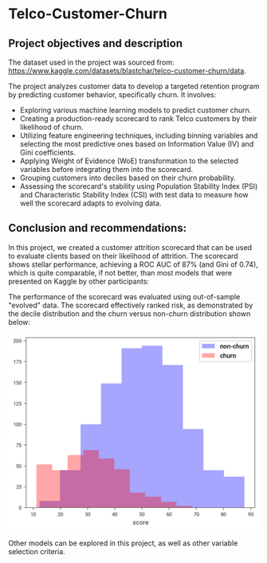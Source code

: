 # Telco-Customer-Churn
## Project objectives and description

The dataset used in the project was sourced from: https://www.kaggle.com/datasets/blastchar/telco-customer-churn/data.

The project analyzes customer data to develop a targeted retention program by predicting customer behavior, specifically churn. It involves:
- Exploring various machine learning models to predict customer churn.
- Creating a production-ready scorecard to rank Telco customers by their likelihood of churn.
- Utilizing feature engineering techniques, including binning variables and selecting the most predictive ones based on Information Value (IV) and Gini coefficients.
- Applying Weight of Evidence (WoE) transformation to the selected variables before integrating them into the scorecard.
- Grouping customers into deciles based on their churn probability.
- Assessing the scorecard's stability using Population Stability Index (PSI) and Characteristic Stability Index (CSI) with test data to measure how well the scorecard adapts to evolving data.

## Conclusion and recommendations:
In this project, we created a customer attrition scorecard that can be used to evaluate clients based on their likelihood of attrition. The scorecard shows stellar performance, achieving a ROC AUC of 87% (and Gini of 0.74), which is quite comparable, if not better, than most models that were presented on Kaggle by other participants:

The performance of the scorecard was evaluated using out-of-sample "evolved" data. The scorecard effectively ranked risk, as demonstrated by the decile distribution and the churn versus non-churn distribution shown below:

![churn](churn_no_churn_distribution.png)


Other models can be explored in this project, as well as other variable selection criteria.
